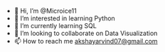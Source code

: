 - 👋 Hi, I’m @Microice11
- 👀 I’m interested in learning Python
- 🌱 I’m currently learning SQL
- 💞️ I’m looking to collaborate on Data Visualization
- 📫 How to reach me akshayarvind07@gmail.com

<!---
Microice11/Microice11 is a ✨ special ✨ repository because its `README.md` (this file) appears on your GitHub profile.
You can click the Preview link to take a look at your changes.
--->
